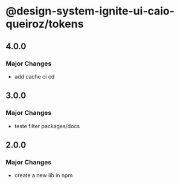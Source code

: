 # @design-system-ignite-ui-caio-queiroz/tokens

## 4.0.0

### Major Changes

- add cache ci cd

## 3.0.0

### Major Changes

- teste filter packages/docs

## 2.0.0

### Major Changes

- create a new lib in npm
